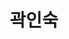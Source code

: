 ---
title: 곽인숙
github: insukKwak
email: vavydoll@gmail.com
homepage: https://brunch.co.kr/@insukkwak 
sns: https://www.facebook.com/insuk.kwak
bio: "12년이나 개발자로 지냈지만,개인적으로 만들어본게 하나도 없어, 뒤늦게라도 다시 시작해보려고 합니다."
cover_image: /images/profile/etc.jpg
teams: [2nd]
---